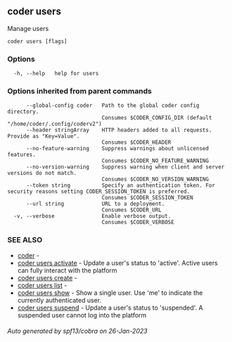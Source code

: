 ## coder users

Manage users

```
coder users [flags]
```

### Options

```
  -h, --help   help for users
```

### Options inherited from parent commands

```
      --global-config coder   Path to the global coder config directory.
                              Consumes $CODER_CONFIG_DIR (default "/home/coder/.config/coderv2")
      --header stringArray    HTTP headers added to all requests. Provide as "Key=Value".
                              Consumes $CODER_HEADER
      --no-feature-warning    Suppress warnings about unlicensed features.
                              Consumes $CODER_NO_FEATURE_WARNING
      --no-version-warning    Suppress warning when client and server versions do not match.
                              Consumes $CODER_NO_VERSION_WARNING
      --token string          Specify an authentication token. For security reasons setting CODER_SESSION_TOKEN is preferred.
                              Consumes $CODER_SESSION_TOKEN
      --url string            URL to a deployment.
                              Consumes $CODER_URL
  -v, --verbose               Enable verbose output.
                              Consumes $CODER_VERBOSE
```

### SEE ALSO

* [coder](coder.md)	 - 
* [coder users activate](coder_users_activate.md)	 - Update a user's status to 'active'. Active users can fully interact with the platform
* [coder users create](coder_users_create.md)	 - 
* [coder users list](coder_users_list.md)	 - 
* [coder users show](coder_users_show.md)	 - Show a single user. Use 'me' to indicate the currently authenticated user.
* [coder users suspend](coder_users_suspend.md)	 - Update a user's status to 'suspended'. A suspended user cannot log into the platform

###### Auto generated by spf13/cobra on 26-Jan-2023

